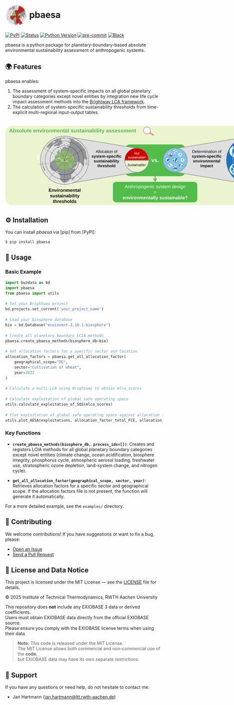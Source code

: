 <h1>
  <img src="docs/_static/AESA_icon.svg" width="70" style="vertical-align: middle;" />
  pbaesa
</h1>



[![PyPI](https://img.shields.io/pypi/v/pbaesa.svg)][pypi status]
[![Status](https://img.shields.io/pypi/status/pbaesa.svg)][pypi status]
[![Python Version](https://img.shields.io/pypi/pyversions/pbaesa)][pypi status]
[![pre-commit](https://img.shields.io/badge/pre--commit-enabled-brightgreen?logo=pre-commit&logoColor=white)][pre-commit]
[![Black](https://img.shields.io/badge/code%20style-black-000000.svg)][black]

[pypi status]: https://pypi.org/project/pbaesa/
[pre-commit]: https://github.com/pre-commit/pre-commit
[black]: https://github.com/psf/black


pbaesa is a python package for planetary-boundary-based absolute environmental sustainability assessment of anthropogenic systems.

## 🌍 Features

pbaesa enables:

1) The assessment of system-specific impacts on all global planetary boundary categories except novel entities by integration new life cycle impact assessment methods into the [Brightway LCA framework](https://docs.brightway.dev/en/latest).
2) The calculation of system-specific sustainability thresholds from time-explicit multi-regional input-output tables.

<br>

<div style="margin: 0;">
  <picture style="display: block; width: 100vw;">
    <source media="(prefers-color-scheme: dark)" srcset="docs/_static/AESA.svg">
    <img 
      alt="AESA method" 
      src="docs/_static/AESA.svg" 
      style="width: 100vw; height: auto; display: block;"
    >
  </picture>
</div>



## ⚙️ Installation

You can install _pbaesa_ via [pip] from [PyPI]:

```console
$ pip install pbaesa
```

## 🚀 Usage

### Basic Example

```python
import bw2data as bd
import pbaesa
from pbaesa import utils

# Set your Brightway project
bd.projects.set_current('your_project_name')

# Load your biosphere database
bio = bd.Database("ecoinvent-3.10.1-biosphere")

# Create all planetary boundary LCIA methods
pbaesa.create_pbaesa_methods(biosphere_db=bio)

# Get allocation factors for a specific sector and location
allocation_factors = pbaesa.get_all_allocation_factor(
    geographical_scope="DE",  
    sector="Cultivation of wheat",
    year=2022
)

# Calculate a multi-LCA using Brightway to obtain mlca_scores

# Calculate exploitation of global safe operating space 
utils.calculate_exploitation_of_SOS(mlca_scores)

# Plot exploitation of global safe operating space against allocation factors
utils.plot_AESA(exploitations, allocation_factor_total_FCE, allocation_factor_total_GVA)

```

### Key Functions

- **`create_pbaesa_methods(biosphere_db, process_ids=[])`**: Creates and registers LCIA methods for all global planetary boundary categories except novel entities (climate change, ocean acidification, biosphere integrity, phosphorus cycle, atmospheric aerosol loading, freshwater use, stratospheric ozone depletion, land-system change, and nitrogen cycle).

- **`get_all_allocation_factor(geographical_scope, sector, year)`**: Retrieves allocation factors for a specific sector and geographical scope. If the allocation factors file is not present, the function will generate it automatically.

For a more detailed example, see the `examples/` directory.

## 🤝 Contributing

We welcome contributions! If you have suggestions or want to fix a bug, please:
- [Open an Issue](https://github.com/RWTH-LTT/pbaesa/issues)
- [Send a Pull Request](https://github.com/RWTH-LTT/pbaesa/pulls)

## 🧾 License and Data Notice

This project is licensed under the MIT License — see the [LICENSE](LICENSE) file for details.

© 2025 Institute of Technical Thermodynamics, RWTH Aachen University

This repository does **not** include any EXIOBASE 3 data or derived coefficients.  
Users must obtain EXIOBASE data directly from the official EXIOBASE source.  
Please ensure you comply with the EXIOBASE license terms when using their data.

> **Note:** This code is released under the MIT License.  
> The MIT License allows both commercial and non-commercial use of the **code**,  
> but EXIOBASE data may have its own separate restrictions.

## 💬 Support

If you have any questions or need help, do not hesitate to contact me:

- Jan Hartmann (jan.hartmann@ltt.rwth-aachen.de)
